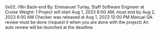 0x02. i18n
Back-end
 By: Emmanuel Turlay, Staff Software Engineer at Cruise
 Weight: 1
 Project will start Aug 1, 2023 6:00 AM, must end by Aug 2, 2023 6:00 AM
 Checker was released at Aug 1, 2023 12:00 PM
 Manual QA review must be done (request it when you are done with the project)
 An auto review will be launched at the deadline
